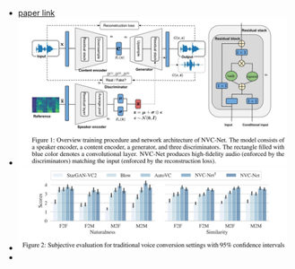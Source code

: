 - [paper link](https://arxiv.org/abs/2106.00992)
- ![2022-07-05-22-13-43.jpeg](../assets/2022-07-05-22-13-43.jpeg)
- ![2022-07-05-22-13-53.jpeg](../assets/2022-07-05-22-13-53.jpeg)
-